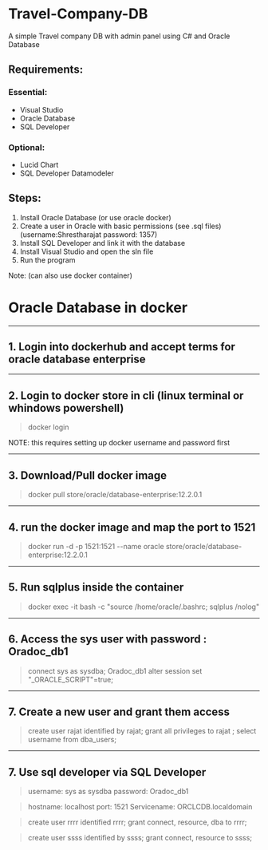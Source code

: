 # Travel-Company-DB
A simple Travel company DB with admin panel using C# and Oracle Database


## Requirements:
### Essential:
* Visual Studio
* Oracle Database 
* SQL Developer

### Optional:
* Lucid Chart
* SQL Developer Datamodeler


## Steps:

1.  Install Oracle Database (or use oracle docker)
2.  Create a user in Oracle with basic permissions (see .sql files) (username:Shrestharajat password: 1357)
3.  Install SQL Developer and link it with the database
4.  Install Visual Studio and open the sln file
5.  Run the program




Note:  (can also use docker container)
# Oracle Database in docker

___
## 1. Login into dockerhub and accept terms for oracle database enterprise


___
## 2. Login to docker store in cli (linux terminal or whindows powershell)

> docker login

NOTE: this requires setting up docker username and password first

___
## 3. Download/Pull docker image

> docker pull store/oracle/database-enterprise:12.2.0.1

___
## 4. run the docker image and map the port to 1521
  
> docker run -d -p 1521:1521 --name oracle store/oracle/database-enterprise:12.2.0.1

___
## 5. Run sqlplus inside the container 
> docker exec -it <Oracle-DB> bash -c "source /home/oracle/.bashrc; sqlplus /nolog"

___
## 6. Access the sys user with password : Oradoc_db1

> connect sys as sysdba;
> Oradoc_db1
> alter session set "_ORACLE_SCRIPT"=true;
___

## 7. Create a new user and grant them access
> create user rajat identified by rajat;
> grant all privileges to rajat ;
> select username from dba_users;
___
## 7. Use sql developer via SQL Developer

> username: sys as sysdba
> password: Oradoc_db1
 
> hostname: localhost
> port: 1521
> Servicename: ORCLCDB.localdomain

> create user rrrr identified rrrr;
> grant connect, resource, dba to rrrr;
 
> create user  ssss identified by ssss;
> grant connect, resource to ssss;
